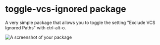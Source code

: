 # toggle-vcs-ignored package

A very simple package that allows you to toggle the setting "Exclude VCS Ignored Paths" with ctrl-alt-o.

![A screenshot of your package](https://cl.ly/1V0l0a3o190M/Screen%20Recording%202017-09-22%20at%2008.00%20PM.gif)
